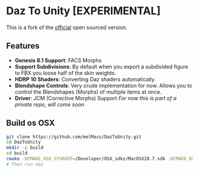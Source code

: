 # Daz To Unity [EXPERIMENTAL]

This is a fork of the [official](https://github.com/daz3d/DazToRuntime/) open sourced version.

## Features
- **Genesis 8.1 Support**: FACS Morphs 
- **Support Subdivisions**: By default when you export a subdivided figure to FBX you loose half of the skin weights.
- **HDRP 10 Shaders**: Converting Daz shaders automatically.
- **Blendshape Controls**: Very crude implementation for now. Allows you to control the Blendshapes (Morphs) of multiple items at once.
- **Driver**: JCM (Corrective Morphs) Support *For now this is part of a private repo, will come soon* 

## Build os OSX
```bash
git clone https://github.com/melMass/DazToUnity.git
cd DazToUnity
mkdir -p build
cd build
cmake -DCMAKE_OSX_SYSROOT=/Developer/OSX_sdks/MacOSX10.7.sdk -DCMAKE_OSX_ARCHITECTURES="x86_64" -DDAZ_STUDIO_EXE_DIR="/Users/$(whoami)/Daz 3D/Applications/DAZ 3D/DAZStudio4 64-bit" ..
# Then run daz
```